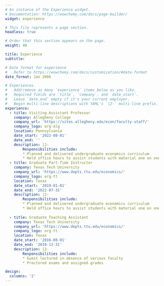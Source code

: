 ```yaml
---
# An instance of the Experience widget.
# Documentation: https://wowchemy.com/docs/page-builder/
widget: experience

# This file represents a page section.
headless: true

# Order that this section appears on the page.
weight: 40

title: Experience
subtitle:

# Date format for experience
#   Refer to https://wowchemy.com/docs/customization/#date-format
date_format: Jan 2006

# Experiences.
#   Add/remove as many `experience` items below as you like.
#   Required fields are `title`, `company`, and `date_start`.
#   Leave `date_end` empty if it's your current employer.
#   Begin multi-line descriptions with YAML's `|2-` multi-line prefix.
experience:
  - title: Visiting Assistant Professor
    company: Allegheny College
    company_url: 'https://sites.allegheny.edu/econ/faculty-staff/'
    company_logo: org-alg
    location: Pennsylvania
    date_start: '2022-08-01'
    date_end: ''
    description: |2-
        Responsibilities include:
        * Planned and delivered undergraduate economics curriculum
        * Held office hours to assist students with material one on one
  - title: Graduate Part-Time Instructor
    company: Texas Tech University
    company_url: 'https://www.depts.ttu.edu/economics/'
    company_logo: org-tt
    location: Texas
    date_start: '2019-01-01'
    date_end: '2022-07-31'
    description: |2-
        Responsibilities include:
        * Planned and delivered undergraduate economics curriculum
        * Held office hours to assist students with material one on one
        
  - title: Graduate Teaching Assistant
    company: Texas Tech University
    company_url: 'https://www.depts.ttu.edu/economics/'
    company_logo: org-tt
    location: Texas
    date_start: '2016-08-01'
    date_end: '2018-12-31'
    description: |2-
        Responsibilities include:
        * Guest lectured in absence of various faculty
        * Proctored exams and assigned grades

design:
  columns: '2'
---
```


